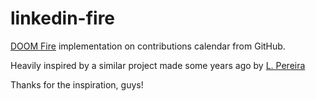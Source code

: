 # linkedin-fire
 
[DOOM Fire](https://github.com/filipedeschamps/doom-fire-algorithm) implementation on contributions calendar from GitHub.

Heavily inspired by a similar project made some years ago by [L. Pereira](https://github.com/lpereira)

Thanks for the inspiration, guys!